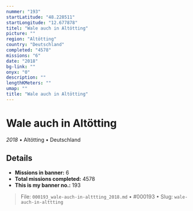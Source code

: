 ```yaml
---
nummer: "193"
startLatitude: "48.228511"
startLongitude: "12.677878"
titel: "Wale auch in Altötting"
picture: ""
region: "Altötting"
country: "Deutschland"
completed: "4578"
missions: "6"
date: "2018"
bg-link: ""
onyx: "0"
description: ""
lengthKMeters: ""
umap: ""
title: "Wale auch in Altötting"
---
```

# Wale auch in Altötting

*2018* • Altötting • Deutschland



## Details

- **Missions in banner:** 6
- **Total missions completed:** 4578
- **This is my banner no.:** 193





> File: `000193_wale-auch-in-alttting_2018.md` • #000193 • Slug: `wale-auch-in-alttting`
